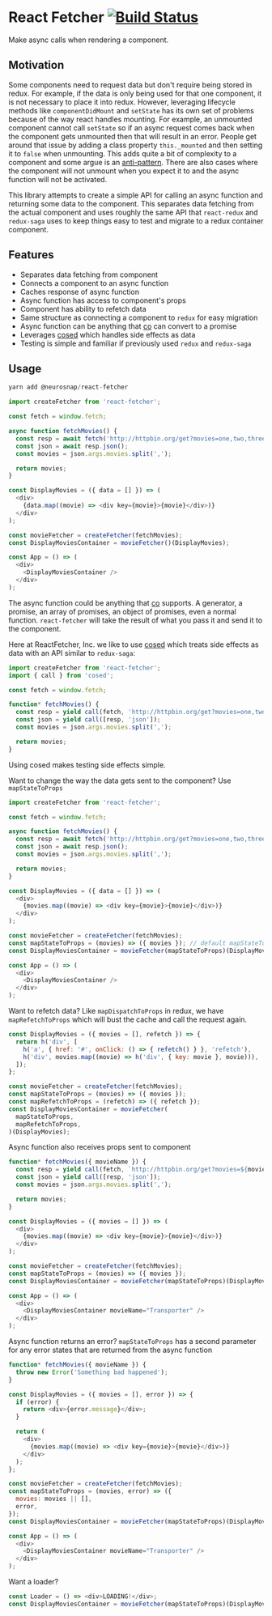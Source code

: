 # React Fetcher [![Build Status](https://travis-ci.org/neurosnap/react-fetcher.svg?branch=master)](https://travis-ci.org/neurosnap/react-fetcher)

Make async calls when rendering a component.

## Motivation

Some components need to request data but don't require being stored in redux.
For example, if the data is only being used for that one component, it is not
necessary to place it into redux.  However, leveraging lifecycle methods like
`componentDidMount` and `setState` has its own set of problems because of the way react handles
mounting.  For example, an unmounted component cannot call `setState` so if an
async request comes back when the component gets unmounted then that will result in
an error.  People get around that issue by adding a class property `this._mounted`
and then setting it to `false` when unmounting.  This adds quite a bit of complexity
to a component and some argue is an [anti-pattern](https://reactjs.org/blog/2015/12/16/ismounted-antipattern.html).
There are also cases where the component will not unmount when you expect it to
and the async function will not be activated.

This library attempts to create a simple API for calling an async
function and returning some data to the component.  This separates data fetching
from the actual component and uses roughly the same API that `react-redux` and
`redux-saga` uses to keep things easy to test and migrate to a redux container component.

## Features

* Separates data fetching from component
* Connects a component to an async function
* Caches response of async function
* Async function has access to component's props
* Component has ability to refetch data
* Same structure as connecting a component to `redux` for easy migration
* Async function can be anything that [co](https://github.com/tj/co) can convert to a promise
* Leverages [cosed](https://github.com/neurosnap/cosed) which handles side effects as data
* Testing is simple and familiar if previously used `redux` and `redux-saga`

## Usage

```js
yarn add @neurosnap/react-fetcher
```

```js
import createFetcher from 'react-fetcher';

const fetch = window.fetch;

async function fetchMovies() {
  const resp = await fetch('http://httpbin.org/get?movies=one,two,three');
  const json = await resp.json();
  const movies = json.args.movies.split(',');

  return movies;
}

const DisplayMovies = ({ data = [] }) => (
  <div>
    {data.map((movie) => <div key={movie}>{movie}</div>)}
  </div>
);

const movieFetcher = createFetcher(fetchMovies);
const DisplayMoviesContainer = movieFetcher()(DisplayMovies);

const App = () => (
  <div>
    <DisplayMoviesContainer />
  </div>
);
```

The async function could be anything that [co](https://github.com/tj/co) supports.
A generator, a promise, an array of promises, an object of promises, even a normal function.
`react-fetcher` will take the result of what you pass it and send it to the component.

Here at ReactFetcher, Inc. we like to use [cosed](https://github.com/neurosnap/cosed)
which treats side effects as data with an API similar to `redux-saga`:

```js
import createFetcher from 'react-fetcher';
import { call } from 'cosed';

const fetch = window.fetch;

function* fetchMovies() {
  const resp = yield call(fetch, 'http://httpbin.org/get?movies=one,two,three');
  const json = yield call([resp, 'json']);
  const movies = json.args.movies.split(',');

  return movies;
}
```

Using cosed makes testing side effects simple.

Want to change the way the data gets sent to the component?  Use `mapStateToProps`

```js
import createFetcher from 'react-fetcher';

const fetch = window.fetch;

async function fetchMovies() {
  const resp = await fetch('http://httpbin.org/get?movies=one,two,three');
  const json = await resp.json();
  const movies = json.args.movies.split(',');

  return movies;
}

const DisplayMovies = ({ data = [] }) => (
  <div>
    {movies.map((movie) => <div key={movie}>{movie}</div>)}
  </div>
);

const movieFetcher = createFetcher(fetchMovies);
const mapStateToProps = (movies) => ({ movies }); // default mapStateToProps: (data, error) => ({ data, error });
const DisplayMoviesContainer = movieFetcher(mapStateToProps)(DisplayMovies);

const App = () => (
  <div>
    <DisplayMoviesContainer />
  </div>
);
```

Want to refetch data? Like `mapDispatchToProps` in redux, we have `mapRefetchToProps`
which will bust the cache and call the request again.

```js
const DisplayMovies = ({ movies = [], refetch }) => {
  return h('div', [
    h('a', { href: '#', onClick: () => { refetch() } }, 'refetch'),
    h('div', movies.map((movie) => h('div', { key: movie }, movie))),
  ]);
};

const movieFetcher = createFetcher(fetchMovies);
const mapStateToProps = (movies) => ({ movies });
const mapRefetchToProps = (refetch) => ({ refetch });
const DisplayMoviesContainer = movieFetcher(
  mapStateToProps,
  mapRefetchToProps,
)(DisplayMovies);
```

Async function also receives props sent to component

```js
function* fetchMovies({ movieName }) {
  const resp = yield call(fetch, `http://httpbin.org/get?movies=${movieName}`);
  const json = yield call([resp, 'json']);
  const movies = json.args.movies.split(',');

  return movies;
}

const DisplayMovies = ({ movies = [] }) => (
  <div>
    {movies.map((movie) => <div key={movie}>{movie}</div>)}
  </div>
);

const movieFetcher = createFetcher(fetchMovies);
const mapStateToProps = (movies) => ({ movies });
const DisplayMoviesContainer = movieFetcher(mapStateToProps)(DisplayMovies);

const App = () => (
  <div>
    <DisplayMoviesContainer movieName="Transporter" />
  </div>
);
```

Async function returns an error?  `mapStateToProps` has a second parameter for
any error states that are returned from the async function

```js
function* fetchMovies({ movieName }) {
  throw new Error('Something bad happened');
}

const DisplayMovies = ({ movies = [], error }) => {
  if (error) {
    return <div>{error.message}</div>;
  }

  return (
    <div>
      {movies.map((movie) => <div key={movie}>{movie}</div>)}
    </div>
  );
};

const movieFetcher = createFetcher(fetchMovies);
const mapStateToProps = (movies, error) => ({
  movies: movies || [],
  error,
});
const DisplayMoviesContainer = movieFetcher(mapStateToProps)(DisplayMovies);

const App = () => (
  <div>
    <DisplayMoviesContainer movieName="Transporter" />
  </div>
);
```

Want a loader?

```js
const Loader = () => <div>LOADING!</div>;
const DisplayMoviesContainer = movieFetcher(mapStateToProps)(DisplayMovies, Loader);
```
